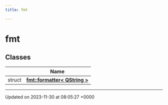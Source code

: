 ```yaml
---
title: fmt

---
```


# fmt



## Classes

|                | Name           |
| -------------- | -------------- |
| struct | **[fmt::formatter< QString >](../Classes/structfmt_1_1formatter_3_01QString_01_4.md)**  |






-------------------------------

Updated on 2023-11-30 at 08:05:27 +0000